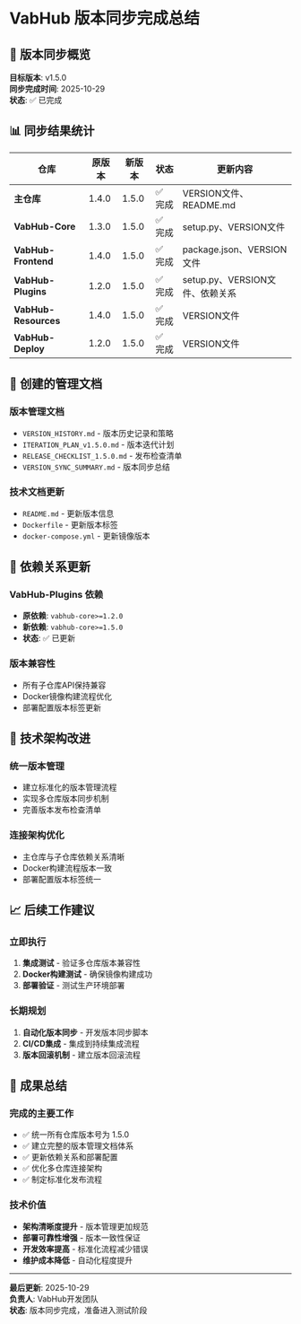 # VabHub 版本同步完成总结

## 🎯 版本同步概览

**目标版本**: v1.5.0  
**同步完成时间**: 2025-10-29  
**状态**: ✅ 已完成

## 📊 同步结果统计

| 仓库 | 原版本 | 新版本 | 状态 | 更新内容 |
|------|--------|--------|------|----------|
| **主仓库** | 1.4.0 | 1.5.0 | ✅ 完成 | VERSION文件、README.md |
| **VabHub-Core** | 1.3.0 | 1.5.0 | ✅ 完成 | setup.py、VERSION文件 |
| **VabHub-Frontend** | 1.4.0 | 1.5.0 | ✅ 完成 | package.json、VERSION文件 |
| **VabHub-Plugins** | 1.2.0 | 1.5.0 | ✅ 完成 | setup.py、VERSION文件、依赖关系 |
| **VabHub-Resources** | 1.4.0 | 1.5.0 | ✅ 完成 | VERSION文件 |
| **VabHub-Deploy** | 1.2.0 | 1.5.0 | ✅ 完成 | VERSION文件 |

## 📁 创建的管理文档

### 版本管理文档
- `VERSION_HISTORY.md` - 版本历史记录和策略
- `ITERATION_PLAN_v1.5.0.md` - 版本迭代计划
- `RELEASE_CHECKLIST_1.5.0.md` - 发布检查清单
- `VERSION_SYNC_SUMMARY.md` - 版本同步总结

### 技术文档更新
- `README.md` - 更新版本信息
- `Dockerfile` - 更新版本标签
- `docker-compose.yml` - 更新镜像版本

## 🔗 依赖关系更新

### VabHub-Plugins 依赖
- **原依赖**: `vabhub-core>=1.2.0`
- **新依赖**: `vabhub-core>=1.5.0`
- **状态**: ✅ 已更新

### 版本兼容性
- 所有子仓库API保持兼容
- Docker镜像构建流程优化
- 部署配置版本标签更新

## 🚀 技术架构改进

### 统一版本管理
- 建立标准化的版本管理流程
- 实现多仓库版本同步机制
- 完善版本发布检查清单

### 连接架构优化
- 主仓库与子仓库依赖关系清晰
- Docker构建流程版本一致
- 部署配置版本标签统一

## 📈 后续工作建议

### 立即执行
1. **集成测试** - 验证多仓库版本兼容性
2. **Docker构建测试** - 确保镜像构建成功
3. **部署验证** - 测试生产环境部署

### 长期规划
1. **自动化版本同步** - 开发版本同步脚本
2. **CI/CD集成** - 集成到持续集成流程
3. **版本回滚机制** - 建立版本回滚流程

## 🎉 成果总结

### 完成的主要工作
- ✅ 统一所有仓库版本号为 1.5.0
- ✅ 建立完整的版本管理文档体系
- ✅ 更新依赖关系和部署配置
- ✅ 优化多仓库连接架构
- ✅ 制定标准化发布流程

### 技术价值
- **架构清晰度提升** - 版本管理更加规范
- **部署可靠性增强** - 版本一致性保证
- **开发效率提高** - 标准化流程减少错误
- **维护成本降低** - 自动化程度提升

---

**最后更新**: 2025-10-29  
**负责人**: VabHub开发团队  
**状态**: 版本同步完成，准备进入测试阶段